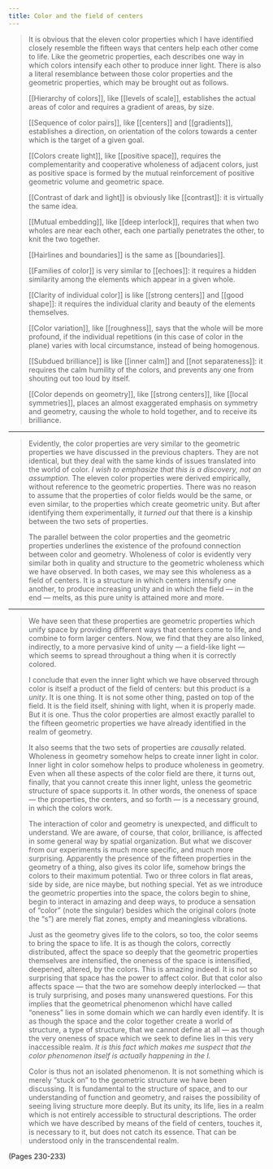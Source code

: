 ```yaml
---
title: Color and the field of centers
---
```


> It is obvious that the eleven color properties which I have identified closely resemble the fifteen ways that centers help each other come to life. Like the geometric properties, each describes one way in which colors intensify each other to produce inner light. There is also a literal resemblance between those color properties and the geometric properties, which may be brought out as follows.
> 
> [[Hierarchy of colors]], like [[levels of scale]], establishes the actual areas of color and requires a gradient of areas, by size.
> 
> [[Sequence of color pairs]], like [[centers]] and [[gradients]], establishes a direction, on orientation of the colors towards a center which is the target of a given goal.
> 
> [[Colors create light]], like [[positive space]], requires the complementarity and cooperative wholeness of adjacent colors, just as positive space is formed by the mutual reinforcement of positive geometric volume and geometric space.
> 
> [[Contrast of dark and light]] is obviously like [[contrast]]: it is virtually the same idea.
> 
> [[Mutual embedding]], like [[deep interlock]], requires that when two wholes are near each other, each one partially penetrates the other, to knit the two together.
> 
> [[Hairlines and boundaries]] is the same as [[boundaries]].
> 
> [[Families of color]] is very similar to [[echoes]]: it requires a hidden similarity among the elements which appear in a given whole.
> 
> [[Clarity of individual color]] is like [[strong centers]] and [[good shape]]: it requires the individual clarity and beauty of the elements themselves.
> 
> [[Color variation]], like [[roughness]], says that the whole will be more profound, if the individual repetitions (in this case of color in the plane) varies with local circumstance, instead of being homogenous.
> 
> [[Subdued brilliance]] is like [[inner calm]] and [[not separateness]]: it requires the calm humility of the colors, and prevents any one from shouting out too loud by itself.
> 
> [[Color depends on geometry]], like [[strong centers]], like [[local symmetries]], places an almost exaggerated emphasis on symmetry and geometry, causing the whole to hold together, and to receive its brilliance.

---

> Evidently, the color properties are very similar to the geometric properties we have discussed in the previous chapters. They are not identical, but they deal with the same kinds of issues translated into the world of color. *I wish to emphasize that this is a discovery, not an assumption.* The eleven color properties were derived empirically, without reference to the geometric properties. There was no reason to assume that the properties of color fields would be the same, or even similar, to the properties which create geometric unity. But after identifying them experimentally, it *turned out* that there is a kinship between the two sets of properties.
> 
> The parallel between the color properties and the geometric properties underlines the existence of the profound connection between color and geometry. Wholeness of color is evidently very similar both in quality and structure to the geometric wholeness which we have observed. In both cases, we may see this wholeness as a field of centers. It is a structure in which centers intensify one another, to produce increasing unity and in which the field — in the end — melts, as this pure unity is attained more and more.

---

> We have seen that these properties are geometric properties which unify space by providing different ways that centers come to life, and combine to form larger centers. Now, we find that they are also linked, indirectly, to a more pervasive kind of unity — a field-like light — which seems to spread throughout a thing when it is correctly colored.
> 
> I conclude that even the inner light which we have observed through color is itself a product of the field of centers: but this product is a *unity*. It is one thing. It is not some other thing, pasted on top of the field. It is the field itself, shining with light, when it is properly made. But it is one. Thus the color properties are almost exactly parallel to the fifteen geometric properties we have already identified in the realm of geometry.
> 
> It also seems that the two sets of properties are *causally* related. Wholeness in geometry somehow helps to create inner light in color. Inner light in color somehow helps to produce wholeness in geometry. Even when all these aspects of the color field are there, it turns out, finally, that you cannot create this inner light, unless the geometric structure of space supports it. In other words, the oneness of space — the properties, the centers, and so forth — is a necessary ground, in which the colors work.
> 
> The interaction of color and geometry is unexpected, and difficult to understand. We are aware, of course, that color, brilliance, is affected in some general way by spatial organization. But what we discover from our experiments is much more specific, and much more surprising. Apparently the presence of the fifteen properties in the geometry of a thing, also gives its color life, somehow brings the colors to their maximum potential. Two or three colors in flat areas, side by side, are nice maybe, but nothing special. Yet as we introduce the geometric properties into the space, the colors begin to shine, begin to interact in amazing and deep ways, to produce a sensation of “color” (note the singular) besides which the original colors (note the “s”) are merely flat zones, empty and meaningless vibrations.
> 
> Just as the geometry gives life to the colors, so too, the color seems to bring the space to life. It is as though the colors, correctly distributed, affect the space so deeply that the geometric properties themselves are intensified, the oneness of the space is intensified, deepened, altered, by the colors. This is amazing indeed. It is not so surprising that space has the power to affect color. But that color also affects space — that the two are somehow deeply interlocked — that is truly surprising, and poses many unanswered questions. For this implies that the geometrical phenomenon whichI have called “oneness” lies in some domain which we can hardly even identify. It is as though the space and the color together create a world of structure, a type of structure, that we cannot define at all — as though the very oneness of space which we seek to define lies in this very inaccessible realm. *It is this fact which makes me suspect that the color phenomenon itself is actually happening in the I.*
> 
> Color is thus not an isolated phenomenon. It is not something which is merely “stuck on” to the geometric structure we have been discussing. It is fundamental to the structure of space, and to our understanding of function and geometry, and raises the possibility of seeing living structure more deeply. But its unity, its life, lies in a realm which is not entirely accessible to structural descriptions. The order which we have described by means of the field of centers, touches it, is necessary to it, but does not catch its essence. That can be understood only in the transcendental realm.

(Pages 230-233)